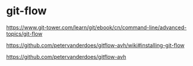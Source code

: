 # git-flow

<https://www.git-tower.com/learn/git/ebook/cn/command-line/advanced-topics/git-flow>

<https://github.com/petervanderdoes/gitflow-avh/wiki#installing-git-flow>

<https://github.com/petervanderdoes/gitflow-avh>
